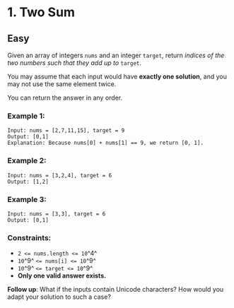 # 1. Two Sum


## Easy

Given an array of integers `nums` and an integer `target`, return *indices of the two numbers such that they add up to* `target`.

You may assume that each input would have **exactly one solution**, and you may not use the same element twice.

You can return the answer in any order.

### Example 1:
```console
Input: nums = [2,7,11,15], target = 9
Output: [0,1]
Explanation: Because nums[0] + nums[1] == 9, we return [0, 1].
```

### Example 2:
```console
Input: nums = [3,2,4], target = 6
Output: [1,2]
```

### Example 3:
```console
Input: nums = [3,3], target = 6
Output: [0,1]
```

### Constraints:

- `2 <= nums.length <= 10`^4^
- `10`^9^ `<= nums[i] <= 10`^9^
- `10`^9^ `<= target <= 10`^9^
- **Only one valid answer exists.**

**Follow up**: What if the inputs contain Unicode characters? How would you adapt your solution to such a case?